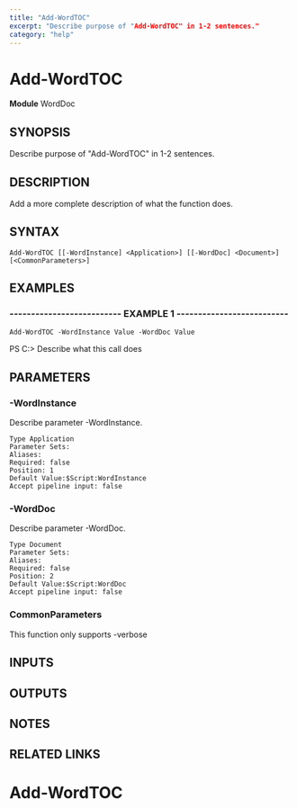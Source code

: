 ```yaml
---
title: "Add-WordTOC"
excerpt: "Describe purpose of "Add-WordTOC" in 1-2 sentences."
category: "help"
---
```


# Add-WordTOC
**Module** WordDoc

## SYNOPSIS
Describe purpose of "Add-WordTOC" in 1-2 sentences.

## DESCRIPTION
Add a more complete description of what the function does.

## SYNTAX

```
Add-WordTOC [[-WordInstance] <Application>] [[-WordDoc] <Document>] [<CommonParameters>]
```


## EXAMPLES

### -------------------------- EXAMPLE 1 --------------------------


```
Add-WordTOC -WordInstance Value -WordDoc Value
```
PS C:\>
Describe what this call does

## PARAMETERS

### -WordInstance

Describe parameter -WordInstance.

```
Type Application
Parameter Sets: 
Aliases: 
Required: false
Position: 1
Default Value:$Script:WordInstance
Accept pipeline input: false
```
### -WordDoc

Describe parameter -WordDoc.

```
Type Document
Parameter Sets: 
Aliases: 
Required: false
Position: 2
Default Value:$Script:WordDoc
Accept pipeline input: false
```
### CommonParameters

This function only supports -verbose

## INPUTS

## OUTPUTS

## NOTES

## RELATED LINKS
# Add-WordTOC
